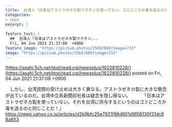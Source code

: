 ```yaml
---
title:  台湾人「日本はアストラゼネカ製ワクチンを使ってない。ゴミどころか毒を送るのと同じだ！」  
categories:
- news
excerpt: |
  
feature_text: |
  ##  台湾人「日本はアストラゼネカ製ワクチン...
  Fri, 04 Jun 2021 21:37:08  +0900
feature_image: "https://picsum.photos/2560/600?image=733"
image: "https://picsum.photos/2560/600?image=733"
---
```


[https://asahi.5ch.net/test/read.cgi/newsplus/1622810228/](https://asahi.5ch.net/test/read.cgi/newsplus/1622810228/)
posted on Fri, 04 Jun 2021 21:37:08  +0900

<!--more-->

　しかし、台湾民間の受け止めは大きく異なる。アストラゼネカ製に大きな懸念が出ているのだ。台湾中立系新聞前社長は疑念を隠し得ない。 　　 「日本はアストラゼネカ製を使っていない。それを台湾に供与するというのはゴミどころか毒を送るのと同じことだ！」 https://news.yahoo.co.jp/articles/d2b9bfc25e7921f86d901d9f08130f31dc68a853
